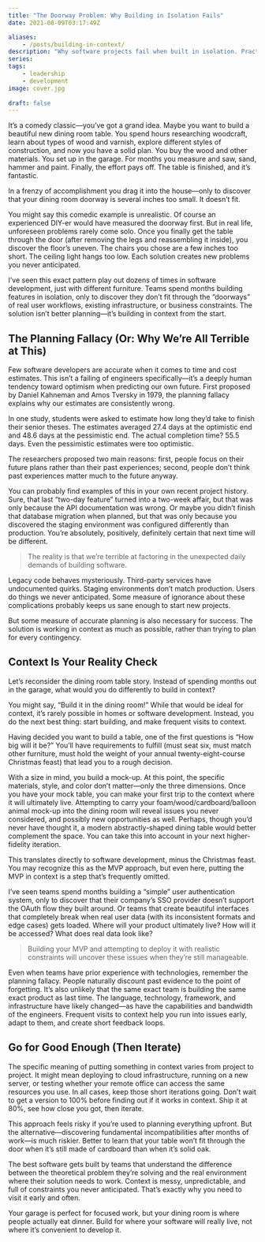 ```yaml
---
title: "The Doorway Problem: Why Building in Isolation Fails"
date: 2021-08-09T03:17:49Z

aliases:
    - /posts/building-in-context/
description: "Why software projects fail when built in isolation. Practical strategies for building in context, avoiding the planning fallacy, and shipping features that actually work."
series:
tags:
    - leadership
    - development
image: cover.jpg
 
draft: false
---
```


It’s a comedy classic—you’ve got a grand idea. Maybe you want to build a beautiful new dining room table. You spend hours researching woodcraft, learn about types of wood and varnish, explore different styles of construction, and now you have a solid plan. You buy the wood and other materials. You set up in the garage. For months you measure and saw, sand, hammer and paint. Finally, the effort pays off. The table is finished, and it’s fantastic.

In a frenzy of accomplishment you drag it into the house—only to discover that your dining room doorway is several inches too small. It doesn’t fit.

You might say this comedic example is unrealistic. Of course an experienced DIY-er would have measured the doorway first. But in real life, unforeseen problems rarely come solo. Once you finally get the table through the door (after removing the legs and reassembling it inside), you discover the floor’s uneven. The chairs you chose are a few inches too short. The ceiling light hangs too low. Each solution creates new problems you never anticipated.

I’ve seen this exact pattern play out dozens of times in software development, just with different furniture. Teams spend months building features in isolation, only to discover they don’t fit through the “doorways” of real user workflows, existing infrastructure, or business constraints. The solution isn’t better planning—it’s building in context from the start.

## The Planning Fallacy (Or: Why We’re All Terrible at This)

Few software developers are accurate when it comes to time and cost estimates. This isn’t a failing of engineers specifically—it’s a deeply human tendency toward optimism when predicting our own future. First proposed by Daniel Kahneman and Amos Tversky in 1979, the planning fallacy explains why our estimates are consistently wrong.

In one study, students were asked to estimate how long they’d take to finish their senior theses. The estimates averaged 27.4 days at the optimistic end and 48.6 days at the pessimistic end. The actual completion time? 55.5 days. Even the pessimistic estimates were too optimistic.

The researchers proposed two main reasons: first, people focus on their future plans rather than their past experiences; second, people don’t think past experiences matter much to the future anyway.

You can probably find examples of this in your own recent project history. Sure, that last “two-day feature” turned into a two-week affair, but that was only because the API documentation was wrong. Or maybe you didn’t finish that database migration when planned, but that was only because you discovered the staging environment was configured differently than production. You’re absolutely, positively, definitely certain that next time will be different.

> The reality is that we’re terrible at factoring in the unexpected daily demands of building software.

Legacy code behaves mysteriously. Third-party services have undocumented quirks. Staging environments don’t match production. Users do things we never anticipated. Some measure of ignorance about these complications probably keeps us sane enough to start new projects.

But some measure of accurate planning is also necessary for success. The solution is working in context as much as possible, rather than trying to plan for every contingency.

## Context Is Your Reality Check

Let’s reconsider the dining room table story. Instead of spending months out in the garage, what would you do differently to build in context?

You might say, “Build it in the dining room!” While that would be ideal for context, it’s rarely possible in homes or software development. Instead, you do the next best thing: start building, and make frequent visits to context.

Having decided you want to build a table, one of the first questions is “How big will it be?” You’ll have requirements to fulfill (must seat six, must match other furniture, must hold the weight of your annual twenty-eight-course Christmas feast) that lead you to a rough decision.

With a size in mind, you build a mock-up. At this point, the specific materials, style, and color don’t matter—only the three dimensions. Once you have your mock table, you can make your first trip to the context where it will ultimately live. Attempting to carry your foam/wood/cardboard/balloon animal mock-up into the dining room will reveal issues you never considered, and possibly new opportunities as well. Perhaps, though you’d never have thought it, a modern abstractly-shaped dining table would better complement the space. You can take this into account in your next higher-fidelity iteration.

This translates directly to software development, minus the Christmas feast. You may recognize this as the MVP approach, but even here, putting the MVP in context is a step that’s frequently omitted.

I’ve seen teams spend months building a “simple” user authentication system, only to discover that their company’s SSO provider doesn’t support the OAuth flow they built around. Or teams that create beautiful interfaces that completely break when real user data (with its inconsistent formats and edge cases) gets loaded. Where will your product ultimately live? How will it be accessed? What does real data look like?

> Building your MVP and attempting to deploy it with realistic constraints will uncover these issues when they’re still manageable.

Even when teams have prior experience with technologies, remember the planning fallacy. People naturally discount past evidence to the point of forgetting. It’s also unlikely that the same exact team is building the same exact product as last time. The language, technology, framework, and infrastructure have likely changed—as have the capabilities and bandwidth of the engineers. Frequent visits to context help you run into issues early, adapt to them, and create short feedback loops.

## Go for Good Enough (Then Iterate)

The specific meaning of putting something in context varies from project to project. It might mean deploying to cloud infrastructure, running on a new server, or testing whether your remote office can access the same resources you use. In all cases, keep those short iterations going. Don’t wait to get a version to 100% before finding out if it works in context. Ship it at 80%, see how close you got, then iterate.

This approach feels risky if you’re used to planning everything upfront. But the alternative—discovering fundamental incompatibilities after months of work—is much riskier. Better to learn that your table won’t fit through the door when it’s still made of cardboard than when it’s solid oak.

The best software gets built by teams that understand the difference between the theoretical problem they’re solving and the real environment where their solution needs to work. Context is messy, unpredictable, and full of constraints you never anticipated. That’s exactly why you need to visit it early and often.

Your garage is perfect for focused work, but your dining room is where people actually eat dinner. Build for where your software will really live, not where it’s convenient to develop it.
